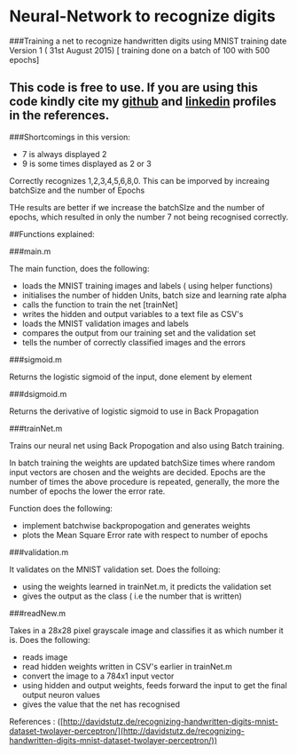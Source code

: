 # Neural-Network to recognize digits
###Training a net to recognize handwritten digits using MNIST training date
Version 1 ( 31st August 2015) [ training done on a batch of 100 with 500 epochs]

## This code is free to use. If you are using this code kindly cite my [github](https://github.com/khannasarthak) and [linkedin](https://www.linkedin.com/in/sarthakkhanna) profiles in the references.


###Shortcomings in this version:

- 7 is always displayed 2
- 9 is some times displayed as 2 or 3

Correctly recognizes 1,2,3,4,5,6,8,0. This can be imporved by increaing batchSize and the number of Epochs

 THe results are better if we increase the batchSIze and the number of epochs, which resulted in only the number 7 not being recognised correctly.

  ##Functions explained:

  ###main.m

  The main function, does the following:
  - loads the MNIST training images and labels ( using helper functions)
  - initialises the number of hidden Units, batch size and learning rate alpha
  - calls the function to train the net [trainNet]
  - writes the hidden and output variables to a text file as CSV's
  - loads the MNIST validation images and labels
  - compares the output from our training set and the validation set
  - tells the number of correctly classified images and the errors

  ###sigmoid.m

  Returns the logistic sigmoid of the input, done element by element

  ###dsigmoid.m

  Returns the derivative of logistic sigmoid to use in Back Propagation

  ###trainNet.m

  Trains our neural net using Back Propogation and also using Batch training.

  In batch training the weights are updated batchSize times where random input vectors are chosen and the weights are decided.
  Epochs are the number of times the above procedure is repeated, generally, the more the number of epochs the lower the error rate.

  Function does the following:
  - implement batchwise backpropogation and generates weights
  - plots the Mean Square Error rate with respect to number of epochs

  ###validation.m

  It validates on the MNIST validation set. Does the folloing:
  - using the weights learned in trainNet.m, it predicts the validation set
  - gives the output as the class ( i.e the number that is written)

  ###readNew.m

  Takes in a 28x28 pixel grayscale image and classifies it as which number it is. Does the following:
  - reads image
  - read hidden weights written in CSV's earlier in trainNet.m
  - convert the image to a 784x1 input vector
  - using hidden and output weights, feeds forward the input to get the final output neuron values
  - gives the value that the net has recognised



 References : ([http://davidstutz.de/recognizing-handwritten-digits-mnist-dataset-twolayer-perceptron/](http://davidstutz.de/recognizing-handwritten-digits-mnist-dataset-twolayer-perceptron/))

